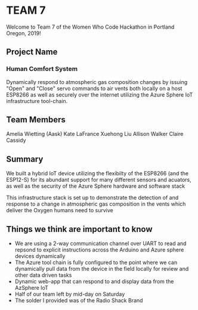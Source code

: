 # TEAM 7

Welcome to Team 7 of the Women Who Code Hackathon in Portland Oregon, 2019!

## Project Name

### Human Comfort System

Dynamically respond to atmospheric gas composition changes by issuing "Open" and "Close" servo commands to air vents both locally on a host ESP8266 as well as securely over the internet utilizing the Azure Sphere IoT infrastructure tool-chain.

## Team Members

Amelia Wietting (Aask)
Kate LaFrance
Xuehong Liu
Allison Walker
Claire Cassidy

## Summary

We built a hybrid IoT device utilizing the flexibilty of the ESP8266 (and the ESP12-S) for its abundant support for many different sensors and acuators, as well as the security of the Azure Sphere hardware and software stack

This infrastructure stack is set up to demonstrate the detection of and response to a change in atmospheric gas composition in the vents which deliver the Oxygen humans need to survive

## Things we think are important to know

- We are using a 2-way communication channel over UART to read and repsond to explicit instructions across the Arduino and Azure sphere devices dynamically
- The Azure tool chain is fully configured to the point where we can dynamically pull data from the device in the field locally for review and other data driven tasks
- Dynamic web-app that can respond to and display data from the AzSphere IoT
- Half of our team left by mid-day on Saturday
- The solder I provided was of the Radio Shack Brand
